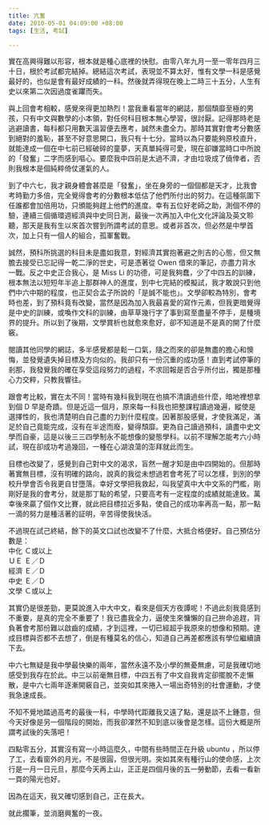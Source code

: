 ```yaml
---
title: 亢奮
date: 2010-05-01 04:09:00 +08:00
tags: [生活, 考試]

---
```


 實在高興得難以形容，根本就是種心底裡的快慰。由零八年九月一至一零年四月三十日，根於考試都完結掉。總結這次考試，表現並不算太好，惟有文學一科是感覺最好的，也似是會有最好成績的一科。然後就弄得現在晚上二時三十五分，人生有史以來第二次因過度雀躣而失。  
  
 與上回會考相較，感覺來得更加熱烈！當我重看當年的網誌，那個頹靡至極的男孩，只有中文與數學的小本領，對任何科目根本無心學習，很討厭。記得那時老是逃避讀書，每科都只用數天溫習便去應考，誠然未盡全力。那時其實對會考分數感到絕對的羞恥，甚至不好意思開口，我只有十七分。當時以為只要能夠原校直升，就能達成一個在中七前已經破碎的童夢，天真單純得可愛，現在卻嫌當時口中所說的「發奮」二字而感到嘔心。要麼我中四前是太過不濟，才由垃圾成了僥倖者，否則我根本是個純粹倚仗運氣的人。  
  
 到了中六七，我才親身體會甚麼是「發奮」，坐在身旁的一個個都是天才，比我會考時勤力多倍，完全覺得會考的分數根本低估了他們所付出的努力。在這種氛圍下任誰都會加倍用功，只頒能夠趕上他們的進度。幸有五位好老師之助，測個不停的驗，連續三個循環週經濟與中史同日測，最後一次再加入中化文化評論及英文聆聽，那天是我有生以來首次嘗到所謂考試的意思。或者非首次，但必然是中學首次，加上只有一個人的組合，孤軍奮戰。  
  
 誠然，預科所挑選的科目未是盡如我意，對經濟其實抱著避之則吉的心態，但又無膽去接受已忘記得一乾二淨的世史，可是憑著從 Owen 借來的筆記，亦盡力背水一戰。反之中史正合我心，是 Miss Li 的功德，可是我夠蠢，少了中四五的訓練，根本無法以短短年半追上那群神人的進度，到中七完結的模擬試，我才敢說只到他們中六中期的程度，也正契合孟子所說的「是誠不能也」。文學卻較為特別，會考時也差，到了預科竟有改變，當然是因為加入我最喜愛的寫作元素，但我更暗覺得是中史的訓練，或喚作文科的訓練，由草草幾行字了事到寫至盡量不停手，是種境界的提升。所以到了後期，文學賞析也就愈來愈好，卻不知道是不是真的開了什麼竅。  
  
 閱讀其他同學的網誌，多半感覺都是鬆一口氣，隨之而來的卻是無盡的擔心和懊悔，並發覺遺失掉目標及方向似的。我卻只有一份沉重的成功感！直到考試停筆的剎那，我發覺我的確在享受這段努力的過程，不求回報是否合乎所付出，獨是那種心力交粹，只教我響往。  
  
 跟會考比較，實在太不同！當時有幾科我到現在也搞不清讀過些什麼，暗地裡想拿到個 D 早是奇蹟。但是近這一個月，原來每一科我也把整課程讀過幾遍，縱使是選擇性的，我也清楚明白自己盡的力到什麼程度。因著那股感覺，才使我滿足，滿足於自己竟能完成，沒有在半途而廢，變得頹靡。更為自己讀過預科，讀盡中史文學而自豪，這是以後三三四學制永不能想像的變態學科。以前不理解怎能考六小時試，現在卻成功考過幾回，一種在心湖浪蕩的澎拜就此而生。  
  
 目標也改變了，感覺到自己對中文的渴求，盲然一醒才知是由中四開始的。但那時著實無目標，沒有明確的路向，說真的我從未想過若會考死了可以怎樣，到別的學校升學會否令我更自甘墮落。幸好文學把我救起，叫我望真中大中文系的門檻，剛剛好是我的會考分，就是那丁點的希望，只要高考有一定程度的成績就能達致。萬幸後來贏了個作文比賽，就此把目標拉近多點，使自己的成功率再高一點，那一點一滴的努力是種活著的証明，辛苦得使我快活。  
  
 不過現在試己終結，餘下的英文口試也改變不了什麼，大抵合格便好。自己預估分數是：  
中化 Ｃ或以上  
ＵＥ Ｅ／Ｄ  
經濟 Ｅ／Ｄ  
中史 Ｅ／Ｄ  
文學 Ｃ或以上  
  
 其實仍是很差勁，更莫說進入中大中文，看來是個天方夜譚呢！不過此刻我竟感到不重要，是真的完全不重要了！我已盡我全力，逼使生來慵懶的自己拚命追趕，背負著會考那份難以啟齒的成績，才到這裡，一切已經超乎我原來的想像和預期。達成目標與否都不去想了，倒是有種莫名的信心，知道自己再差都應該有學位繼續讀下去。  
  
 中六七無疑是我中學最快樂的兩年，當然永遠不及小學的無憂無慮，可是我確切地感受到我存在於此。中三以前毫無目標，中四五有了中文自我肯定卻擺脫不走懶散，是中六七兩年逐漸開竅自己，並突如其來捲入一場出奇特別的社會運動，才使我急速成長。  
  
 不知不覺地踏過高考的最後一科，中學時代距離我又遠了點，還是談不上鍾意，但今天好像是另一個階段的開始，而我卻渾然不知到底以後會是怎樣。這份大概是所謂考試後的失落吧！  
  
 四點零五分，其實沒有寫一小時這麼久，中間有些時間正在升級 ubuntu ，所以停了工，去看窗外的月光，不是很圓，但很光明。突如其來有種行山的使命感，上次行是一月一日元旦，那麼今天再上山，正正是四個月後的五一勞動節，去看一看新一頁的陽光也好。  
  
 因為在這天，我又確切感到自己，正在長大。  
  
 就此擱筆，並消磨興奮的一夜。
